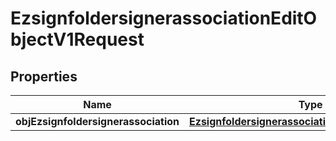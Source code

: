 
# EzsignfoldersignerassociationEditObjectV1Request

## Properties
Name | Type | Description | Notes
------------ | ------------- | ------------- | -------------
**objEzsignfoldersignerassociation** | [**EzsignfoldersignerassociationRequestCompound**](EzsignfoldersignerassociationRequestCompound.md) |  | 



